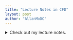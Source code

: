 ```yaml
---
title: "Lecture Notes in CFD"
layout: post
author: "AllanMoDC"
---
```

<details>
<summary markdown="span">Check out my lecture notes.</summary>

<p>  
<iframe src="https://allanmodc.github.io/cfd" onload='javascript:(function(o){o.style.height=o.contentWindow.document.body.scrollHeight+"px";}(this));' style="height:200px;width:100%;border:none;overflow:hidden;" frameborder="0" scrolling="no"></iframe>
  
</p>  
</details>

